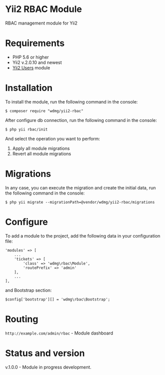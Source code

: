 # Yii2 RBAC Module
RBAC management module for Yii2

# Requirements 
* PHP 5.6 or higher
* Yii2 v.2.0.10 and newest
* [Yii2 Users](https://github.com/wdmg/yii2-users) module

# Installation
To install the module, run the following command in the console:

`$ composer require "wdmg/yii2-rbac"`

After configure db connection, run the following command in the console:

`$ php yii rbac/init`

And select the operation you want to perform:
  1) Apply all module migrations
  2) Revert all module migrations

# Migrations
In any case, you can execute the migration and create the initial data, run the following command in the console:

`$ php yii migrate --migrationPath=@vendor/wdmg/yii2-rbac/migrations`

# Configure

To add a module to the project, add the following data in your configuration file:

    'modules' => [
        ...
        'tickets' => [
            'class' => 'wdmg\rbac\Module',
            'routePrefix' => 'admin'
        ],
        ...
    ],

and Bootstrap section:

`
$config['bootstrap'][] = 'wdmg\rbac\Bootstrap';
`

# Routing
`http://example.com/admin/rbac` - Module dashboard

# Status and version
v.1.0.0 - Module in progress development.